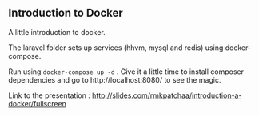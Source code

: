 ## Introduction to Docker

A little introduction to docker.

The laravel folder sets up services (hhvm, mysql and redis) using docker-compose.

Run using `docker-compose up -d` . Give it a little time to install composer dependencies and go to http://localhost:8080/ to see the magic. 

Link to the presentation : http://slides.com/rmkpatchaa/introduction-a-docker/fullscreen

